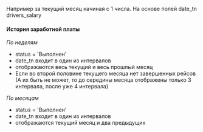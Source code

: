 Например за текущий месяц начиная с 1 числа.
На основе полей
date_tn
drivers_salary

#### История заработной платы

*По неделям*
- status = 'Выполнен'
- date_tn входит в один из интервалов
- отображаются весь текущий и весь прошлый месяц
- Если во второй половине текущего месяца нет завершенных рейсов (А их быть не может, то до середины месяца отображены только 3 интервала, после уже 4 интервала)

*По месяцам*
- status = 'Выполнен'
- date_tn входит в один из интервалов
- отображаются текущий месяц и два предыдущих
